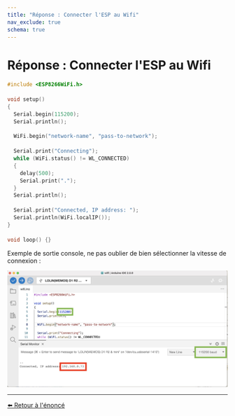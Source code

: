 ```yaml
---
title: "Réponse : Connecter l'ESP au Wifi"
nav_exclude: true
schema: true
---
```


# Réponse : Connecter l'ESP au Wifi

```c
#include <ESP8266WiFi.h>

void setup()
{
  Serial.begin(115200);
  Serial.println();

  WiFi.begin("network-name", "pass-to-network");

  Serial.print("Connecting");
  while (WiFi.status() != WL_CONNECTED)
  {
    delay(500);
    Serial.print(".");
  }
  Serial.println();

  Serial.print("Connected, IP address: ");
  Serial.println(WiFi.localIP());
}

void loop() {}
```

Exemple de sortie console, ne pas oublier de bien sélectionner la vitesse de connexion :

![console-tp8](resources/tp9-console.jpg)

----
[⬅️ Retour à l'énoncé](tp8.md)
